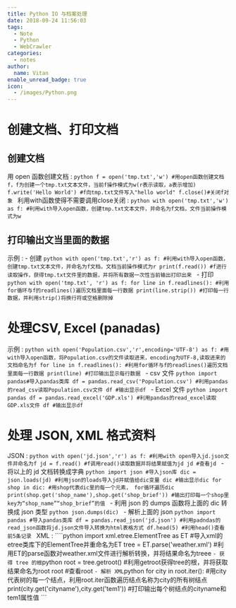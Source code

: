 ```yaml
---
title: Python IO 与档案处理
date: 2018-09-24 11:56:03
tags:
  - Note
  - Python
  - WebCrawler
categories:
  - notes
author:
  name: Vitan
enable_unread_badge: true
icon:
  - /images/Python.png
---
```

# 创建文档、打印文档
## 创建文档
用 open 函数创建文档
:   ```python
    f = open('tmp.txt','w')
    #用open函数创建文档f，f为创建一个tmp.txt文本文件，当前f操作模式为w(r表示读取，a表示增加)
    f.write('Hello World') #f向tmp.txt文件写入"hello world"
    f.close()#关闭f对象
    ```
利用with函数使得不需要调用close关闭
:   ```python
    with open('tmp.txt','w') as f:
    #利用with导入open函数，创建tmp.txt文本文件，并命名为f文档，文件当前操作模式为w
    ```
## 打印输出文当里面的数据
示例
:   - 创建
    ```python
    with open('tmp.txt','r') as f:
    #利用with导入open函数，创建tmp.txt文本文件，并命名为f文档，文档当前操作模式为r
            print(f.read())
            #f进行读取操作，获得tmp.txt文件里的数据，并将所有数据一次性当前输出打印出来
    ```
    - 打印
    ```python
    with open('tmp.txt', 'r') as f:
        for line in f.readlines():
        #利用for循环与f的readlines()遍历文档里面每一行数据
                print(line.strip())
                #打印每一行数据，并利用strip()将换行符或空格删除掉
    ```
# 处理CSV, Excel (panadas)
示例
:    ```python
    with open('Population.csv','r',encoding='UTF-8') as f:
    #用with导入open函数，将Population.csv的文件读取进来，encoding为UTF-8,读取进来的文档命名为f
       for line in f.readlines():
       #利用for循环与f的readlines()遍历文档里面每一行数据
           print(line)
           #打印输出显示每行数据
     ```
     - csv 文件
     ```python
     import pandas#导入pandas类库
    df = pandas.read_csv('Population.csv')
    #利用pandas的read_csv读取Population.csv文件
    df #输出显示df
    ```
    - Excel 文件
    ```python
    import pandas
    df = pandas.read_excel('GDP.xls')
    #利用pandas的read_excel读取GDP.xls文件
    df #输出显示df
    ```
# 处理 JSON, XML 格式资料
JSON
:   ```python
    with open('jd.json','r') as f:
    #利用with open导入jd.json文件并命名为f
    jd = f.read()
    #f调用read()读取数据并将结果赋值为jd
    jd #查看jd
    ```
    - 将以上的 jd 文档转换成字典
    ```python
    import json #导入json库
    dic = json.loads(jd)
    #利用json的loads导入jd并赋值给dic变量
    dic #输出显示dic
    for shop in dic:
    #用shop代表dic里的每一个元素， for循环遍历dic
        print(shop.get('shop_name'),shop.get('shop_brief'))
        #输出打印每一个shop里key为“shop_name”“shop_brief”的值
    ```
    - 利用 json 的 dumps 函数将上面的 dic 转换成 json 类型
    ```python
    json.dumps(dic)
    ```
    - 解析上面的 json
    ```python
    import pandas
    #导入pandas类库
    df = pandas.read_json('jd.json')
    #利用padndas的read_json函数将jd.json文件导入转换为html表格方式
    df.head(5) #利用head()查看前5条记录
    ```
XML
:   ````python
    import xml.etree.ElementTree as ET
    #导入xml的etree类库下的ElementTree并重命名为ET
    tree = ET.parse('weather.xml')
    #利用ET的parse函数对weather.xml文件进行解析转换，并将结果命名为treee
    ```
    - 获得 tree 的根
    ```python
    root = tree.getroot()
    #利用getroot获得tree的根，并将获取结果命名为root
    root #查看root
    ```
    - 解析 XML
    ```python
    for city in root.iter():
    #用city代表树的每一个结点，利用root.iter函数遍历结点名称为city的所有树结点
        print(city.get('cityname'),city.get('tem1'))
    #打印输出每个树结点的cityname和tem1属性值
    ```
